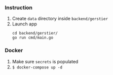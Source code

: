 ### Instruction

1. Create `data` directory inside `backend/gerstier`
2. Launch app
   ```
   cd backend/gerstier/
   go run cmd/main.go
   ```
### Docker

1. Make sure `secrets` is populated
2. `$ docker-compose up -d`